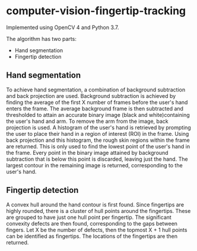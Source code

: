 # computer-vision-fingertip-tracking
Implemented using OpenCV 4 and Python 3.7.

The algorithm has two parts:
- Hand segmentation
- Fingertip detection

## Hand segmentation
To achieve hand segmentation, a combination of background subtraction and back projection are used.
Background subtraction is achieved by finding the average of the first X number of frames before the user's hand enters the frame.
The average background frame is then subtracted and thresholded to attain an accurate binary image (black and white)containing the user's hand and arm.
To remove the arm from the image, back projection is used. A histogram of the user's hand is retrieved by prompting the user
to place their hand in a region of interest (ROI) in the frame. Using back projection and this histogram, the rough skin regions
within the frame are returned. This is only used to find the lowest point of the user's hand in the frame.
Every point in the binary image attained by background subtraction that is below this point is discarded, leaving just the hand.
The largest contour in the remaining image is returned, corresponding to the user's hand.

## Fingertip detection
A convex hull around the hand contour is first found. Since fingertips are highly rounded, there is a cluster of hull points
around the fingertips. These are grouped to have just one hull point per fingertip. The significant convexity defects are then found,
corresponding to the gaps between fingers. Let X be the number of defects, then the topmost X + 1 hull points can be identified as fingertips.
The locations of the fingertips are then returned.
